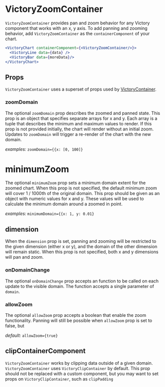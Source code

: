 # VictoryZoomContainer

`VictoryZoomContainer` provides pan and zoom behavior for any Victory component that works with an
x, y axis. To add panning and zooming behavior, add `VictoryZoomContainer` as the
`containerComponent` of your chart.

```jsx
<VictoryChart containerComponent={<VictoryZoomContainer/>}>
  <VictoryLine data={data} />
  <VictoryBar data={moreData}/>
</VictoryChart>
```

## Props

`VictoryZoomContainer` uses a superset of props used by [VictoryContainer].


### zoomDomain

The optional `zoomDomain` prop describes the zoomed and panned state. This prop is an object that
specifies separate arrays for x and y. Each array is a tuple that describes the minimum and maximum
values to render. If this prop is not provided initially, the chart will render without an initial
zoom. Updates to `zoomDomain` will trigger a re-render of the chart with the new domain.

*examples:* `zoomDomain={{x: [0, 100]}`

# minimumZoom

The optional `minimumZoom` prop sets a minimum domain extent for the zoomed chart. When this prop
is not specified, the default minimum zoom will cover 1 / 1000th of the original domain. This prop
should be given as an object with numeric values for x and y. These values will be used to calculate
the minimum domain around a zoomed in point.

*examples:* `minimumDomain={{x: 1, y: 0.01}`

## dimension

When the `dimension` prop is set, panning and zooming will be restricted to the given dimension
(either x or y), and the domain of the other dimension will remain static. When this prop is not
specified, both x and y dimensions will pan and zoom.

### onDomainChange

The optional `onDomainChange` prop accepts an function to be called on each update to the visible
domain. The function accepts a single parameter of `domain`.

### allowZoom

The optional `allowZoom` prop accepts a boolean that enable the zoom functionality. Panning will
still be possible when `allowZoom` prop is set to false, but

*default:* `allowZoom={true}`

## clipContainerComponent

`VictoryZoomContainer` works by clipping data outside of a given domain. `VictoryZoomContainer` uses
`VictoryClipContainer` by default. This prop should not be replaced with a custom component, but you
may want to set props on `VictoryClipContainer`, such as `clipPadding`


[VictoryContainer]: https://formidable.com/open-source/victory/docs/victory-container

